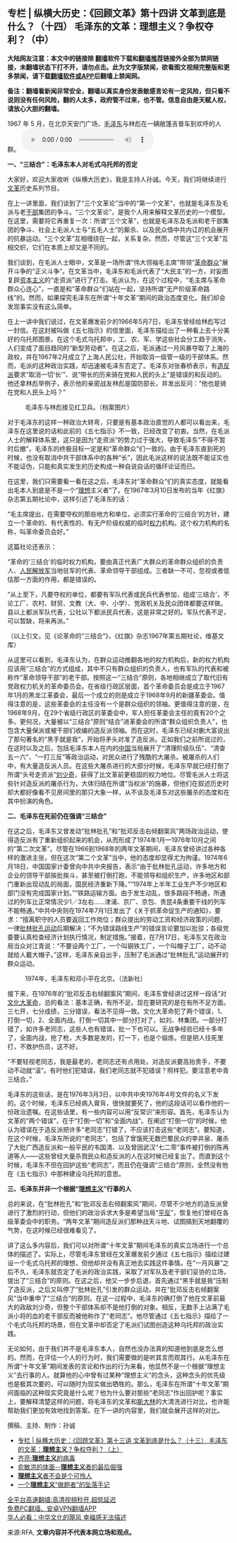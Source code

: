  <!-- 面包屑导航 --> <h2>专栏 | 纵横大历史：《回顾文革》第十四讲 文革到底是什么？（十四） 毛泽东的文革：理想主义？争权夺利？（中）</h2> <p class="notice"><b>大陆网友注意：本文中的链接除 <a href="https://github.com/bannedbook/fanqiang" >翻墙</a>软件下载和<a href="https://github.com/killgcd/justmysocks/blob/master/README.md">翻墙推荐</a>链接外全部为禁网链接，未翻墙状态下打不开，请勿点击。此为文字版禁闻，欲看图文视频完整版和更多禁闻，请下载<a href="https://github.com/bannedbook/fanqiang">翻墙软件或APP</a>后翻墙上禁闻网。</p><p>备注：翻墙看新闻非常安全，翻墙以真实身份发表敏感言论有一定风险，但只看不说则没有任何风险，翻的人太多，政府管不过来，也不管。信息自由是天赋人权，请放心大胆的翻墙。</b></p>  <div class="entry"> <p>1967 年 5 月，在北京天安门广场，<a href="https://www.bannedbook.org/bnews/tag/%e6%af%9b%e6%b3%bd%e4%b8%9c/" class="st_tag internal_tag" rel="tag" title="标签 毛泽东 下的日志">毛泽东</a>与林彪在一辆敞篷吉普车到欢呼的人群。                 <audio controls="controls" preload="metadata" src="https://www.rfa.org/mandarin/zhuanlan/zonghengdalishi/wenge/hist-07202022093020.html/@@stream" type="audio/mpeg"></audio></p> <p><strong>一、“三结合”：毛泽东本人对毛式乌托邦的否定</strong></p> <p>大家好，欢迎大家收听《纵横大历史》，我是主持人孙诚。今天，我们将继续进行<a href="https://www.bannedbook.org/bnews/tag/%e6%96%87%e9%9d%a9/" class="st_tag internal_tag" rel="tag" title="标签 文革 下的日志">文革</a>历史系列节目。</p> <p>在上一讲里面，我们谈到了“三个文革论”当中的“第一个文革”，也就是毛泽东及毛派与老<a href="https://www.bannedbook.org/bnews/tag/%E5%B9%B2%E9%83%A8/" class="st_tag internal_tag" rel="tag" title="标签 干部 下的日志">干部</a>集团的争斗。“三个文革论”，是我个人用来解释文革历史的一个模型。在这里，需要将它再重复一次：所谓“三个文革”，也就是毛泽东及毛派和老干部集团的争斗、社会上毛派人士与“五毛人士”的厮杀、以及民众借中共内讧的机会展开的抗暴运动。“三个文革”互相缠绕在一起，关系复杂。然而，尽管这“三个文革”互相交织，它们在本质上却又是不同的。</p> <p>我们谈到，在毛派人士眼中，文革是一场所谓“伟大领袖毛主席”带领“<a href="https://www.bannedbook.org/bnews/tag/%e9%9d%a9%e5%91%bd/" class="st_tag internal_tag" rel="tag" title="标签 革命 下的日志">革命</a><a href="https://www.bannedbook.org/bnews/tag/%E7%BE%A4%E4%BC%97/" class="st_tag internal_tag" rel="tag" title="标签 群众 下的日志">群众</a>”展开斗争的“正义斗争”。在文革当中，毛泽东和毛派代表了“大民主”的一方，对妄图复辟<span class='wp_keywordlink'><a href="https://www.bannedbook.org/forum2/topic920.html" title="资本主义与自由" target="_blank">资本主义</a></span>的“走资派”进行了打击。毛派认为，在这个过程中，“毛主席与革命群众心连心”，一直是和“革命群众”们站在一起，坚持所谓“无产阶级革命路线”的。然而，如果探究毛泽东在所谓“十年文革”期间的政治态度变化，我们却会发现事实没有这么简单。</p> <p>在上一讲中我们说过，在文革爆发前夕的1966年5月7日，毛泽东曾经给林彪写过一封信。在这封被叫做《五七指示》的信里面，毛泽东描绘出了一种看上去十分美好的乌托邦图景。在这个毛式乌托邦中，工、农、军、学这些社会分工趋于消失，人们变成了面目趋同的“新型劳动者”。在这之后，毛派通过一月风暴夺取了上海的政权，并在1967年2月成立了上海人民公社，开始取消一级管一级的干部体系。然而，毛派的这种政治实践，却迅速被毛泽东否定了。毛泽东对张春桥表示，有<a href="https://www.bannedbook.org/bnews/tag/%E9%80%A0%E5%8F%8D%E6%B4%BE/" class="st_tag internal_tag" rel="tag" title="标签 造反派 下的日志">造反派</a>要求“取消一切‘长’”、说“带长的历来骑在党和人民的头上”是错误的和反动的。他还拿林彪举例子，表示他的亲密战友林彪是国防部长，并发出反问：“他也是骑在党和人民头上吗？”</p> <p><figure> <figcaption>毛泽东与林彪接见红卫兵。（档案图片）</figcaption></figure> </p>  <p>对于毛泽东的这样一种政治大转弯，只要是有基本政治直觉的人都可以看出来，毛泽东在这里说的话和此前的《五七指示》不一致，已经改变了初衷。当然，在毛派人士的解释体系里，这只是因为“走资派”的势力过于强大，导致毛泽东“不得不暂时后撤”，毛泽东的终极目标一定是和“革命群众”们一致的。由于毛泽东直到死的时候，也没有取消中共干部体系中的各种“长”，因此毛派这样的说法既不能证实也不能证伪，只能和真实发生的历史构成一种自说自话的循环论证而已。</p> <p>在这里，我们只需要看一看在这之后，毛泽东对“革命群众”们的真实态度，就能看出毛本人到底是不是一个“<a href="https://www.bannedbook.org/bnews/tag/%E7%90%86%E6%83%B3/" class="st_tag internal_tag" rel="tag" title="标签 理想 下的日志">理想</a>主义者”了。在1967年3月10日发布的当年《红旗》杂志第五期社论中，这样引述了毛泽东的话：</p> <p>“毛主席提出，在需要夺权的那些地方和单位，必须实行革命的‘三结合’的方针，建立一个革命的、有代表性的、有无产阶级权威的临时<a href="https://www.bannedbook.org/bnews/tag/%E6%9D%83%E5%8A%9B/" class="st_tag internal_tag" rel="tag" title="标签 权力 下的日志">权力</a>机构。这个权力机构的名称，叫革命委员会好。”</p> <p>这篇社论还表示：</p> <p>“革命的‘三结合’的临时权力机构，要由真正代表广大群众的革命群众组织的负责人、<span class='wp_keywordlink'><a href="https://www.bannedbook.org/forum2/topic989.html" title="“文化大革命”中的人民解放军" target="_blank">人民解放军</a></span>当地驻军的代表、革命领导干部组成。三者缺一不可，忽视或者低估那一方面的作用，都是错误的。</p> <p>“从上至下，凡要夺权的单位，都要有军队代表或民兵代表参加，组成‘三结合’，不论工厂、农村、财贸、文教（大、中、小学）、党政机关及民众团体都要这样做。县以上都派军队代表，公社以下都派民兵代表，这是非常之好的。军队代表不足，可以暂缺，将来再派。”</p> <p>（以上引文，见《论革命的“三结合”》，《红旗》杂志1967年第五期社论，维基文库）</p>  <p>从这里可以看到，毛泽东认为，在群众运动推翻各地的权力机构后，新的权力机构应该用“三结合”的方式组成，其中不只有群众组织的负责人，也有军队的代表和被称作“革命领导干部”的老干部。按照这一“三结合”原则，各地相继成立了取代旧有党政权力机关的革命委员会。在省级行政区层面，首个革命委员会是成立于1967年1月的黑龙江革委会，最后一个成立的则是成立于1968年9月的新疆革委会。值得注意的是，这些革委会的主任没有一个是群众组织的领袖。更值得注意的是，在1968年9月，在29个省级行政区的革委会中，军人担任革委会主任的竟有20个之多。更何况，大量被以“三结合”原则“结合”进革委会的所谓“群众组织负责人”，也包含大量保派或被干部们收编的造反派领袖。而在这时，毛泽东已经对蒯大富说出了那句著名的“黑手就是我”，开始将矛头对准了造反派。正如我们之前所说过的，在这时以及之后，包括毛泽东本人在内的<span class='wp_keywordlink_affiliate'><a href="https://www.bannedbook.org/" title="中国" target="_blank">中国</a></span>当局展开了“清理阶级队伍”、“清查五一六”、“一打三反”等政治运动，对民众进行了残酷的大屠杀。被屠杀的人们中，有大量造反派人员。在这些大屠杀进行的大部分时候，毛泽东早就已经打倒了所谓“头号走资派”<span class='wp_keywordlink'><a href="https://www.bannedbook.org/forum2/topic1158.html" title="《刘少奇传》" target="_blank">刘少奇</a></span>，获得了比文革前更稳固的权力地位。尽管毛派人士将这些针对造反派的屠杀行为，大体归结在所谓“当权派”的施暴，但他们在叙述历史时却大都好像看不见房间里的那只大象一样，从不谈及毛泽东对这些屠杀的态度和在其中扮演的角色。</p> <p><strong>二、毛泽东在死前仍在强调“三结合”</strong></p> <p>在这之后，毛泽东又曾发动“批林批孔”和“批邓反击右倾翻案风”两场政治运动，使得造反派有了重新组织起来的机会，从而形成了1974年1月—1976年10月之间的“第二次文革”。尽管在1966到1968年的两年文革期间，毛泽东曾经讲过各种各样的激进主张，但在这次“第二个文革”当中，他的态度却显得尤为拘谨。1974年6月18日，中国国家计委曾向中共中央报告，表示“由于批林批孔运动，许多地方和企业的领导干部挨批挨斗，甚至被打倒打跑，不能领导和组织生产，许多地区和部门重新出现动乱的局面，国民经济重新下降。”“1974年上半年工业生产不少地区和部门没有完成国家计划。”“铁路运输方面。由于发生动乱，很多路段不畅通，所通过的列车比正常情况少1／3左右……津浦、京广、京包、贵昆4条重要干线的列车不能畅通。”中共中央则在1974年7月1日发出了《关于抓革命促生产的通知》，要求：“擅离职守的人员要返回工作岗位；群众提出的劳动工资和经济政策的问题，一律<a href="https://zh.wikipedia.org/wiki/%E6%89%B9%E6%9E%97%E6%89%B9%E5%AD%94%E8%BF%90%E5%8A%A8">批林批孔运动</a>后期解决；“不为错误路线生产”的错误言论要加以批驳；各级党委要认真检查经济计划执行情况，制定措施。”接着，在7月17日，毛泽东又在政治局当众对江青说：“不要设两个工厂，一个叫钢铁工厂，一个叫帽子工厂，动不动就给人戴大帽子。”这样，毛泽东亲自出手，压制了毛派通过“批林批孔”运动展开的群众运动。</p> <p><figure> <figcaption>1974年，毛泽东和邓小平在北京。（法新社）</figcaption></figure> </p> <p>接下来，在1976年的“批邓反击右倾翻案风”期间，毛泽东曾经讲过这样一段话“对<span class='wp_keywordlink'><a href="https://www.bannedbook.org/forum2/topic973.html" title="《文化大革命：历史真相和集体记忆》" target="_blank">文化大革命</a></span>，总的看法：基本正确，有所不足。现在要研究的是在有所不足方面。三七开，七分成绩，三分错误，看法不见得一致。文化大革命犯了两个错误，1、打倒一切，2、全面内战。打倒一切其中一部分打对了，如刘、林集团。一部分打错了，如许多老同志，这些人也有错误，批一下也可以。无战争经验已经十多年了，全面内战，抢了枪，大多数是发的，打一下，也是个锻炼。但是把人往死里打，不救护伤员，这不好。</p> <p>“不要轻视老同志，我是最老的，老同志还有点用处。对造反派要高抬贵手，不要动不动就“滚”。有时他们犯错误，我们老同志就不犯错误？照样犯。要注意老中青三结合。”</p> <p>毛泽东的这些话，是在1976年3月3日，以中共中央1976年4号文件的名义下发的。这个时候，毛泽东已经病入膏肓，很快就要死了，他的这段话可以看作他的一份政治遗嘱。在这些话里，有一些内容可以用“反常识”来形容。首先，毛泽东认为文革的“两个错误”，在于“打倒一切”和“全面内战”。在阐述“打倒一切”的时候，他认为错误在于造反派把许多“老同志”打错了，不应该打击这些“老同志”。要知道，在这个时候，毛泽东所说的“老同志”，包括了曾饿死无数巴蜀民众的李井泉、屠杀了大批广西造反派和一般平民的韦国清、以及曾因武汉“七二零”事件被打倒的陈再道等人——这些曾经大量杀戮民众和造反派的人在这时候已经复出了。而直到这个时候，毛泽东不但在回护这些“老同志”，而且仍在强调“三结合”原则，全然没有他在《五七指示》中那种建设乌托邦的意思。</p>  <p><strong>三、毛泽东并非一个根据“<a href="https://www.bannedbook.org/bnews/tag/%E7%90%86%E6%83%B3%E4%B8%BB%E4%B9%89/" class="st_tag internal_tag" rel="tag" title="标签 理想主义 下的日志">理想主义</a>”行事的人</strong></p> <p>总的来说，在“批林批孔”和“批邓反击右倾翻案风”期间，尽管不少地方的造反派曾进行了激烈的行动，但他们的政治诉求大多是希望当局“<span class='wp_keywordlink'><a href="https://www.bannedbook.org/forum11/topic332.html" title="禁片：平反的把戏" target="_blank">平反</a></span>”，恢复他们曾经在各级革委会中的职务。“两年文革”期间造反派们那种战天斗地、试图搞到天地翻覆的气势，在这时候已经很难看见了。</p> <p>讲了这么多内容后，我们可以对所谓“十年文革”期间毛泽东的真实立场进行一个总体的描述了。实际上，尽管毛泽东曾经在文革爆发前夕通过《五七指示》描绘过建设一个毛式乌托邦的理想，但他却并没有真正地去实践这件事情。在“一月风暴”之后不久，毛泽东就否定了毛派的政治实践，采取了对军队及老干部们妥协的立场，提出了“三结合”的原则。在这之后，他又一步步后退，首先通过“黑手就是我”压制了造反派，之后又叫停了“批林批孔”引发的群众运动，并在“批邓反击右倾翻案风”当中重申了“三结合”的原则。在这一过程中，毛泽东的确打倒了他在文革前最大的政敌刘少奇，但整个干部体系却不是他打倒的对象。相反，无数手上沾满了毛派小将的血的老干部反而被他称作了“老同志”。他尽管通过《五七指示》描绘了一个毛式乌托邦的场景，但在文革中却否定了毛派们试图创造这种乌托邦的政治实践。</p> <p>无论如何，由于我们并不是毛泽东本人，自然也没办法真的知道他到底是怎么想的。然而，在评估一个人的行为时，我们需要做的是听其言而观其行。从毛泽东在所谓“十年文革”期间发表的言论和作出的行为来看，他显然不是一个根据“理想主义”去行事的人。就算他的心中曾有过某种“理想主义”的念头，这种念头的优先级也是极其次要的，可以随时为现实做出牺牲的。那么，毛泽东在所谓“十年文革”期间面临的这种现实究竟是什么呢？他为什么要对那些“老同志”作出回护呢？事实上，要解释清楚这样的问题，将毛泽东的文革和<span class='wp_keywordlink'><a href="https://www.bannedbook.org/forum2/topic1256.html" title="斯大林（上、中、下册）" target="_blank">斯大林</a></span>的大清洗进行对比，也许能帮助我们更加有效地找到答案。在下一讲的内容里，我们就会展开这样的对比。</p> <p>撰稿、主持、制作：孙诚</p> <div id="taboola-mid-1"></div>  <ul class='op-related-articles' title='相关阅读'> <li><a href='https://www.bannedbook.org/bnews/ssgc/20220713/1757855.html' target='_blank'>专栏 | 纵横大历史：《回顾文革》第十三讲 文革到底是什么？（十三） 毛泽东的文革：<b>理想主义</b>？争权夺利？（上）</a></li> <li><a href='https://www.bannedbook.org/bnews/comments/20211211/1664303.html' target='_blank'>齐亮:<b>理想主义</b>的病毒</a></li> <li><a href='https://www.bannedbook.org/bnews/baitai/20211111/1650832.html' target='_blank'>俞敏洪的体面--<b>理想主义</b>者的最后倔强</a></li> <li><a href='https://www.bannedbook.org/bnews/lifebaike/20210619/1569681.html' target='_blank'><b>理想主义</b>者不会是个可怜人</a></li> <li><a href='https://www.bannedbook.org/bnews/ssgc/20210124/1474067.html' target='_blank'>一个<b>理想主义</b>“做题者”的坠落手记</a></li> </ul> <p class="texttj"> <a href="https://github.com/bannedbook/fanqiang/wiki/V2ray%E6%9C%BA%E5%9C%BA" target="_blank">全平台高速翻墙:高清视频秒开,超低延迟</a><br/> <a href="https://github.com/bannedbook/fanqiang/wiki/%E7%A6%81%E9%97%BB%E7%BD%91%E5%AE%89%E5%8D%93%E7%BF%BB%E5%A2%99%E6%96%B0%E9%97%BBAPP" target="_blank">免费PC翻墙、安卓VPN翻墙APP</a><br/> <a href="https://www.bannedbook.org/bnews/comments/20220220/1694796.html" target="_blank">华人必看：中华文化的飓风 幸福感无法描述</a> </p><p>来源:RFA, <strong>文章内容并不代表本网立场和观点。</strong></p> <a name='sharetosocial'></a>  <div style="margin-bottom:5px;padding-bottom:5px;clear:both"> <div id="archive-pix-1" class="banner-ads"> <!-- AuctionX Display platform tag START --> <div id="27602x728x90x621x_ADSLOT1" clicktrack="%%CLICK_URL_ESC%%"></div>  <!-- AuctionX Display platform tag END --> </div> <div id="archive-pix-2" class="banner-ads"> <!-- AuctionX Display platform tag START --> <div id="27556x300x250x621x_ADSLOT1" clicktrack="%%CLICK_URL_ESC%%" style="margin:0 auto;text-align:center"></div>  <!-- AuctionX Display platform tag END --> </div> </div>  <div id="archive-pix-1" class="banner-ads"> <!-- AuctionX Display platform tag START --> <div id="27603x728x90x621x_ADSLOT1" clicktrack="%%CLICK_URL_ESC%%"></div>  <!-- AuctionX Display platform tag END --> </div> </div><!--END ENTRY--> 